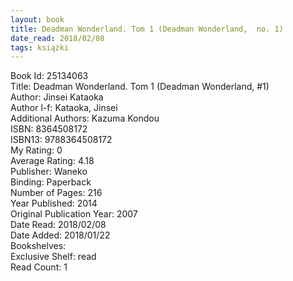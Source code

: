 ```yaml
---
layout: book
title: Deadman Wonderland. Tom 1 (Deadman Wonderland,  no. 1)
date_read: 2018/02/08
tags: książki
---
```


Book Id: 25134063<br />
Title: Deadman Wonderland. Tom 1 (Deadman Wonderland, #1)<br />
Author: Jinsei Kataoka<br />
Author l-f: Kataoka, Jinsei<br />
Additional Authors: Kazuma Kondou<br />
ISBN: 8364508172<br />
ISBN13: 9788364508172<br />
My Rating: 0<br />
Average Rating: 4.18<br />
Publisher: Waneko<br />
Binding: Paperback<br />
Number of Pages: 216<br />
Year Published: 2014<br />
Original Publication Year: 2007<br />
Date Read: 2018/02/08<br />
Date Added: 2018/01/22<br />
Bookshelves: <br />
Exclusive Shelf: read<br />
Read Count: 1<br />


